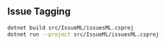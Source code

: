 ## Issue Tagging

```bash
dotnet build src/IssueML/issuesML.csproj
dotnet run --project src/IssueML/issuesML.csproj
```